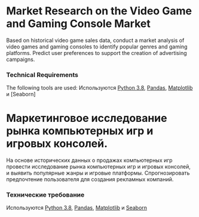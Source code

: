 # Market Research on the Video Game and Gaming Console Market
Based on historical video game sales data, conduct a market analysis of video games and gaming consoles to identify popular genres and gaming platforms. Predict user preferences to support the creation of advertising campaigns.

### Technical Requirements
The following tools are used: Используются [Python 3.8](https://www.python.org/), [Pandas](https://pandas.pydata.org/), [Matplotlib](https://matplotlib.org/) и [Seaborn]

# Маркетинговое исследование рынка компьютерных игр и игровых консолей.  
На основе исторических данных о продажах компьютерных игр провести исследование рынка компьютерных игр и игровых консолей, и выявить популярные жанры  и игровые платформы. Спрогнозировать предпочтение пользователя для создания рекламных компаний.

### Технические требование
Используются [Python 3.8](https://www.python.org/), [Pandas](https://pandas.pydata.org/), [Matplotlib](https://matplotlib.org/) и [Seaborn](https://seaborn.pydata.org/)
